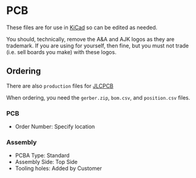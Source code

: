 # PCB

These files are for use in [KiCad](https://www.kicad.org) so can be edited as needed.

You should, technically, remove the A&A and AJK logos as they are trademark. If you are using for yourself, then fine, but you must not trade (i.e. sell boards you make) with these logos.

## Ordering

There are also `production` files for [JLCPCB](https://jlcpcb.com)

When ordering, you need the `gerber.zip`, `bom.csv`, and `position.csv` files.

### PCB

- Order Number: Specify location

### Assembly

- PCBA Type: Standard
- Assembly Side: Top Side
- Tooling holes: Added by Customer
